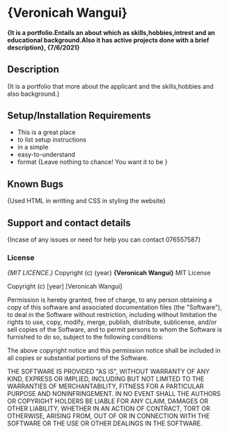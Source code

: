 # {Veronicah Wangui}
#### {It is a portfolio.Entails an about which as skills,hobbies,intrest and an educational background.Also it has active projects done with a brief description}, {7/6/2021}
## Description
{It is a portfolio that more about the applicant and the skills,hobbies and also background.}
## Setup/Installation Requirements
* This is a great place
* to list setup instructions
* in a simple
* easy-to-understand
* format
{Leave nothing to chance! You want it to be }
## Known Bugs
{Used HTML in writting and CSS in styling the website}
## Support and contact details
{Incase of any issues or need for help you can contact 076557587}
### License
*{MIT LICENCE.}*
Copyright (c) {year} **{Veronicah Wangui}**
MIT License

Copyright (c) [year] [Veronicah Wangui]

Permission is hereby granted, free of charge, to any person obtaining a copy
of this software and associated documentation files (the "Software"), to deal
in the Software without restriction, including without limitation the rights
to use, copy, modify, merge, publish, distribute, sublicense, and/or sell
copies of the Software, and to permit persons to whom the Software is
furnished to do so, subject to the following conditions:

The above copyright notice and this permission notice shall be included in all
copies or substantial portions of the Software.

THE SOFTWARE IS PROVIDED "AS IS", WITHOUT WARRANTY OF ANY KIND, EXPRESS OR
IMPLIED, INCLUDING BUT NOT LIMITED TO THE WARRANTIES OF MERCHANTABILITY,
FITNESS FOR A PARTICULAR PURPOSE AND NONINFRINGEMENT. IN NO EVENT SHALL THE
AUTHORS OR COPYRIGHT HOLDERS BE LIABLE FOR ANY CLAIM, DAMAGES OR OTHER
LIABILITY, WHETHER IN AN ACTION OF CONTRACT, TORT OR OTHERWISE, ARISING FROM,
OUT OF OR IN CONNECTION WITH THE SOFTWARE OR THE USE OR OTHER DEALINGS IN THE
SOFTWARE.
  
